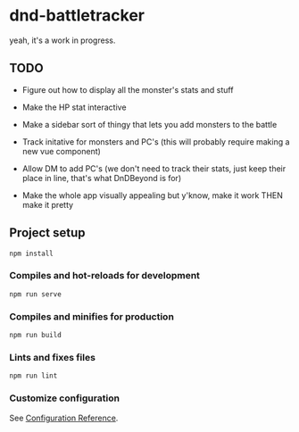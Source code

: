 # dnd-battletracker
yeah, it's a work in progress.

## TODO
- Figure out how to display all the monster's stats and stuff
- Make the HP stat interactive
- Make a sidebar sort of thingy that lets you add monsters to the battle
- Track initative for monsters and PC's (this will probably require making a new vue component)
- Allow DM to add PC's (we don't need to track their stats, just keep their place in line, that's what DnDBeyond is for)

- Make the whole app visually appealing but y'know, make it work THEN make it pretty

## Project setup
```
npm install
```

### Compiles and hot-reloads for development
```
npm run serve
```

### Compiles and minifies for production
```
npm run build
```

### Lints and fixes files
```
npm run lint
```

### Customize configuration
See [Configuration Reference](https://cli.vuejs.org/config/).

